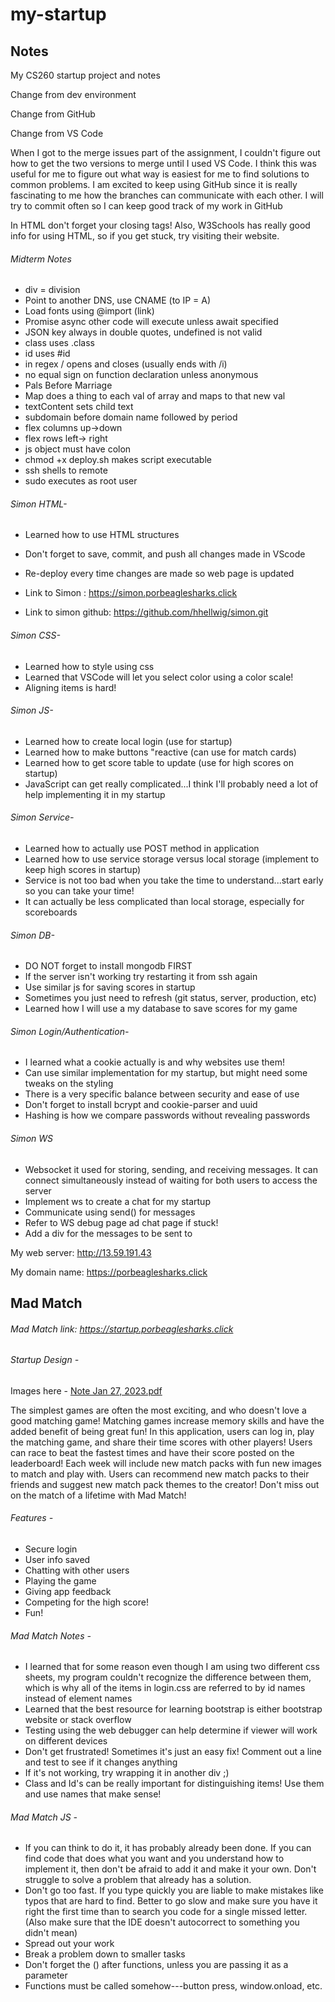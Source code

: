 # my-startup
## Notes
My CS260 startup project and notes

Change from dev environment

Change from GitHub

Change from VS Code

When I got to the merge issues part of the assignment, I couldn't figure out how to get the two versions to merge until I used VS Code. I think this was useful for me to figure out what way is easiest for me to find solutions to common problems. I am excited to keep using GitHub since it is really fascinating to me how the branches can communicate with each other. I will try to commit often so I can keep good track of my work in GitHub

In HTML don't forget your closing tags! Also, W3Schools has really good info for using HTML, so if you get stuck, try visiting their website.

###### Midterm Notes
- div = division
- Point to another DNS, use CNAME (to IP = A)
- Load fonts using @import (link)
- Promise async other code will execute unless await specified
- JSON key always in double quotes, undefined is not valid
- class uses .class
- id uses #id
- in regex / opens and closes (usually ends with /i)
- no equal sign on function declaration unless anonymous
- Pals Before Marriage
- Map does a thing to each val of array and maps to that new val
- textContent sets child text
- subdomain before domain name followed by period
- flex columns up->down
- flex rows left-> right
- js object must have colon
- chmod +x deploy.sh makes script executable
- ssh shells to remote
- sudo executes as root user

###### Simon HTML-
- Learned how to use HTML structures
- Don't forget to save, commit, and push all changes made in VScode
- Re-deploy every time changes are made so web page is updated
- Link to Simon : https://simon.porbeaglesharks.click

- Link to simon github: https://github.com/hhellwig/simon.git

###### Simon CSS-
- Learned how to style using css
- Learned that VSCode will let you select color using a color scale!
- Aligning items is hard!

###### Simon JS-
- Learned how to create local login (use for startup)
- Learned how to make buttons "reactive (can use for match cards)
- Learned how to get score table to update (use for high scores on startup)
- JavaScript can get really complicated...I think I'll probably need a lot of help implementing it in my startup

###### Simon Service-
- Learned how to actually use POST method in application
- Learned how to use service storage versus local storage (implement to keep high scores in startup)
- Service is not too bad when you take the time to understand...start early so you can take your time!
- It can actually be less complicated than local storage, especially for scoreboards

###### Simon DB-
- DO NOT forget to install mongodb FIRST
- If the server isn't working try restarting it from ssh again
- Use similar js for saving scores in startup
- Sometimes you just need to refresh (git status, server, production, etc)
- Learned how I will use a my database to save scores for my game

###### Simon Login/Authentication-
- I learned what a cookie actually is and why websites use them!
- Can use similar implementation for my startup, but might need some tweaks on the styling
- There is a very specific balance between security and ease of use
- Don't forget to install bcrypt and cookie-parser and uuid
- Hashing is how we compare passwords without revealing passwords

###### Simon WS
- Websocket it used for storing, sending, and receiving messages. It can connect simultaneously instead of waiting for both users to access the server
- Implement ws to create a chat for my startup
- Communicate using send() for messages
- Refer to WS debug page ad chat page if stuck!
- Add a div for the messages to be sent to


My web server: http://13.59.191.43

My domain name: https://porbeaglesharks.click

## Mad Match

###### Mad Match link: https://startup.porbeaglesharks.click

###### Startup Design -
Images here -
[Note Jan 27, 2023.pdf](https://github.com/hhellwig/startup/files/10524195/Note.Jan.27.2023.pdf)


The simplest games are often the most exciting, and who doesn't love a good matching game! Matching games increase memory skills and have the added benefit of being great fun! In this application, users can log in, play the matching game, and share their time scores with other players! Users can race to beat the fastest times and have their score posted on the leaderboard! Each week will include new match packs with fun new images to match and play with. Users can recommend new match packs to their friends and suggest new match pack themes to the creator! Don't miss out on the match of a lifetime with Mad Match!

###### Features -
- Secure login
- User info saved
- Chatting with other users
- Playing the game
- Giving app feedback
- Competing for the high score!
- Fun!

###### Mad Match Notes -
- I learned that for some reason even though I am using two different css sheets, my program couldn't recognize the difference between them, which is why all of the items in login.css are referred to by id names instead of element names
- Learned that the best resource for learning bootstrap is either bootstrap website or stack overflow
- Testing using the web debugger can help determine if viewer will work on different devices
- Don't get frustrated! Sometimes it's just an easy fix! Comment out a line and test to see if it changes anything
- If it's not working, try wrapping it in another div ;)
- Class and Id's can be really important for distinguishing items! Use them and use names that make sense!

###### Mad Match JS -
- If you can think to do it, it has probably already been done. If you can find code that does what you want and you understand how to implement it, then don't be afraid to add it and make it your own. Don't struggle to solve a problem that already has a solution.
- Don't go too fast. If you type quickly you are liable to make mistakes like typos that are hard to find. Better to go slow and make sure you have it right the first time than to search you code for a single missed letter. (Also make sure that the IDE doesn't autocorrect to something you didn't mean)
- Spread out your work
- Break a problem down to smaller tasks
- Don't forget the () after functions, unless you are passing it as a parameter
- Functions must be called somehow---button press, window.onload, etc.

